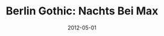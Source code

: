 ---
title: "Berlin Gothic: Nachts Bei Max"
authors: 
- "Jonas Winner"
genres:
    - "fiction"
    - "thriller"
date: "2012-05-01"
rating: 3
recommend: true
---